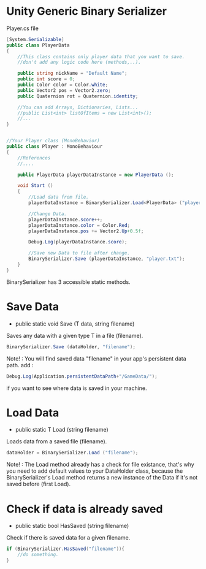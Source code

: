# Unity Generic Binary Serializer

Player.cs file
```c#
[System.Serializable]
public class PlayerData
{
	//This class contains only player data that you want to save.
	//don't add any logic code here (methods,..).

	public string nickName = "Default Name";
	public int score = 0;
	public Color color = Color.white;
	public Vector2 pos = Vector2.zero;
	public Quaternion rot = Quaternion.identity;

	//You can add Arrays, Dictionaries, Lists...
	//public List<int> listOfItems = new List<int>();
	//...
}


//Your Player class (MonoBehavior)
public class Player : MonoBehaviour
{
	//References
	//....

	public PlayerData playerDataInstance = new PlayerData ();

	void Start ()
	{
		//Load data from file.
		playerDataInstance = BinarySerializer.Load<PlayerData> ("player.txt");

		//Change Data.
		playerDataInstance.score++;
		playerDataInstance.color = Color.Red;
		playerDataInstance.pos += Vector2.Up+0.5f;

		Debug.Log(playerDataInstance.score);

		//Save new Data to file after change.
		BinarySerializer.Save (playerDataInstance, "player.txt");
	}
}
```

BinarySerializer has 3 accessible static methods.

# Save Data
- public static void Save <T> (T data, string filename)
	
Saves any data with a given type T in a file (filename).
```c#
BinarySerializer.Save (dataHolder, "filename");
```
Note! : You will find saved data "filename" in your app's persistent data path.
add :
```c#
Debug.Log(Application.persistentDataPath+"/GameData/");
```
if you want to see where data is saved in your machine.


# Load Data
- public static T Load<T> (string filename)
	
Loads data from a saved file (filename).
```c#
dataHolder = BinarySerializer.Load ("filename");
```
Note! : The Load method already has a check for file existance, that's why you need to add default values to your DataHolder class, because the BinarySerializer's Load method returns a new instance of the Data if it's not saved before (first Load).

# Check if data is already saved
- public static bool HasSaved (string filename)

Check if there is saved data for a given filename.
```c#
if (BinarySerializer.HasSaved("filename")){
	//do something.
}
```
